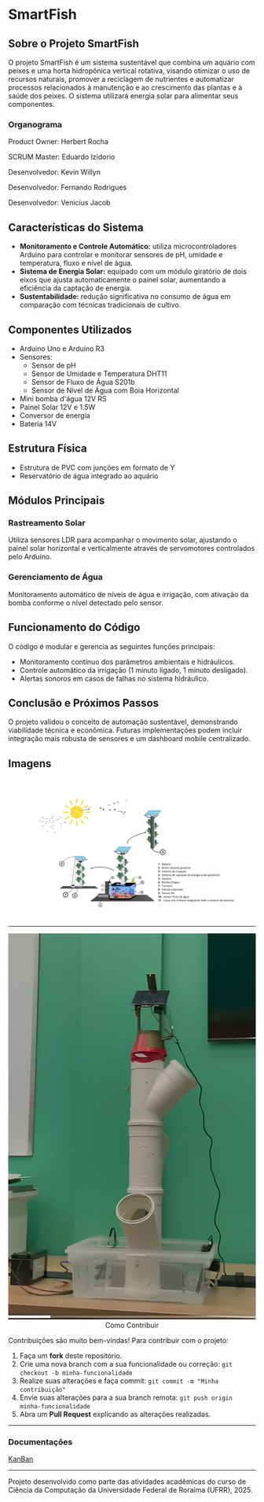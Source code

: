 # SmartFish
## Sobre o Projeto SmartFish
O projeto SmartFish é um sistema sustentável que combina um aquário com peixes e
uma horta hidropônica vertical rotativa, visando otimizar o uso de recursos naturais,
promover a reciclagem de nutrientes e automatizar processos relacionados à manutenção
e ao crescimento das plantas e à saúde dos peixes. O sistema utilizará energia solar para
alimentar seus componentes.

### Organograma
Product Owner: Herbert Rocha

SCRUM Master: Eduardo Izidorio

Desenvolvedor: Kevin Willyn

Desenvolvedor: Fernando Rodrigues

Desenvolvedor: Venicius Jacob


## Características do Sistema
- **Monitoramento e Controle Automático:** utiliza microcontroladores Arduino para controlar e monitorar sensores de pH, umidade e temperatura, fluxo e nível de água.
- **Sistema de Energia Solar:** equipado com um módulo giratório de dois eixos que ajusta automaticamente o painel solar, aumentando a eficiência da captação de energia.
- **Sustentabilidade:** redução significativa no consumo de água em comparação com técnicas tradicionais de cultivo.

## Componentes Utilizados
- Arduino Uno e Arduino R3
- Sensores:
  - Sensor de pH
  - Sensor de Umidade e Temperatura DHT11
  - Sensor de Fluxo de Água S201b
  - Sensor de Nível de Água com Boia Horizontal
- Mini bomba d'água 12V RS
- Painel Solar 12V e 1.5W
- Conversor de energia
- Bateria 14V

## Estrutura Física
- Estrutura de PVC com junções em formato de Y
- Reservatório de água integrado ao aquário

## Módulos Principais
### Rastreamento Solar
Utiliza sensores LDR para acompanhar o movimento solar, ajustando o painel solar horizontal e verticalmente através de servomotores controlados pelo Arduino.

### Gerenciamento de Água
Monitoramento automático de níveis de água e irrigação, com ativação da bomba conforme o nível detectado pelo sensor.

## Funcionamento do Código
O código é modular e gerencia as seguintes funções principais:
- Monitoramento contínuo dos parâmetros ambientais e hidráulicos.
- Controle automático da irrigação (1 minuto ligado, 1 minuto desligado).
- Alertas sonoros em casos de falhas no sistema hidráulico.

## Conclusão e Próximos Passos
O projeto validou o conceito de automação sustentável, demonstrando viabilidade técnica e econômica. Futuras implementações podem incluir integração mais robusta de sensores e um dashboard mobile centralizado.

## Imagens
![image](Documentos/BigPictureHorta.png)

---
<p align="center">
  <img src="Documentos/SmartFish_Photo.jpg" alt="SmartFish Photo>
</p>

---

## Como Contribuir
Contribuições são muito bem-vindas! Para contribuir com o projeto:

1. Faça um **fork** deste repositório.
2. Crie uma nova branch com a sua funcionalidade ou correção: `git checkout -b minha-funcionalidade`
3. Realize suas alterações e faça commit: `git commit -m "Minha contribuição"`
4. Envie suas alterações para a sua branch remota: `git push origin minha-funcionalidade`
5. Abra um **Pull Request** explicando as alterações realizadas.

---

### Documentações
[KanBan](https://github.com/users/EhoKira/projects/2)

---

Projeto desenvolvido como parte das atividades acadêmicas do curso de Ciência da Computação da Universidade Federal de Roraima (UFRR), 2025.
